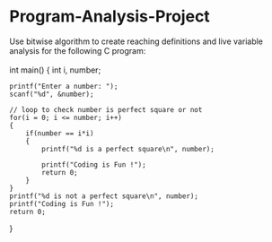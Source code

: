 # Program-Analysis-Project
Use bitwise algorithm to create reaching definitions and live variable analysis for the following C program:<br>
<br>
int main()
{
    int i, number;

    printf("Enter a number: ");
    scanf("%d", &number);

    // loop to check number is perfect square or not
    for(i = 0; i <= number; i++)
    {
        if(number == i*i)
        {
            printf("%d is a perfect square\n", number);

            printf("Coding is Fun !");
            return 0; 
        }
    }
    printf("%d is not a perfect square\n", number);
    printf("Coding is Fun !");
    return 0;
}

